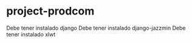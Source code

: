 # project-prodcom
Debe tener instalado django
Debe tener instalado django-jazzmin
Debe tener instalado xlwt
